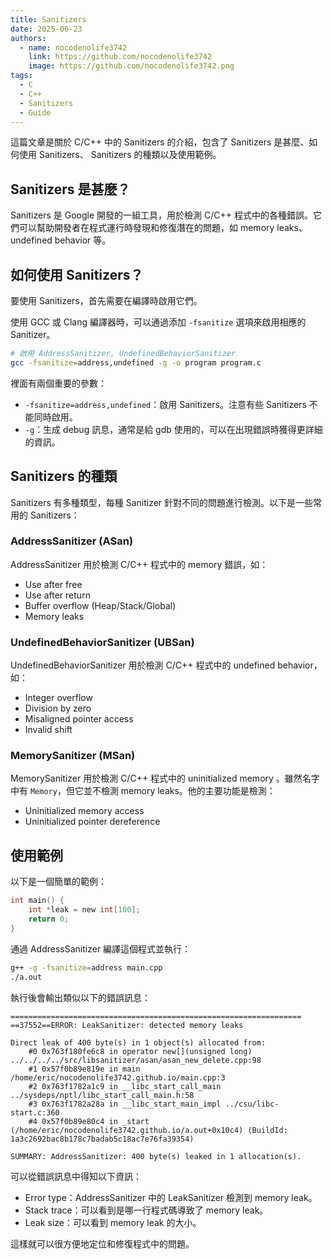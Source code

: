 ```yaml
---
title: Sanitizers
date: 2025-06-23
authors:
  - name: nocodenolife3742
    link: https://github.com/nocodenolife3742
    image: https://github.com/nocodenolife3742.png
tags:
  - C
  - C++
  - Sanitizers
  - Guide
---
```


這篇文章是關於 C/C++ 中的 Sanitizers 的介紹，包含了 Sanitizers 是甚麼、如何使用 Sanitizers、 Sanitizers 的種類以及使用範例。
<!--more-->

## Sanitizers 是甚麼？

Sanitizers 是 Google 開發的一組工具，用於檢測 C/C++ 程式中的各種錯誤。它們可以幫助開發者在程式運行時發現和修復潛在的問題，如 memory leaks、undefined behavior 等。

## 如何使用 Sanitizers？

要使用 Sanitizers，首先需要在編譯時啟用它們。

使用 GCC 或 Clang 編譯器時，可以通過添加 `-fsanitize` 選項來啟用相應的 Sanitizer。
```bash
# 啟用 AddressSanitizer, UndefinedBehaviorSanitizer
gcc -fsanitize=address,undefined -g -o program program.c
```

裡面有兩個重要的參數：
- `-fsanitize=address,undefined`：啟用 Sanitizers。注意有些 Sanitizers 不能同時啟用。
- `-g`：生成 debug 訊息，通常是給 gdb 使用的，可以在出現錯誤時獲得更詳細的資訊。

## Sanitizers 的種類

Sanitizers 有多種類型，每種 Sanitizer 針對不同的問題進行檢測。以下是一些常用的 Sanitizers：

### AddressSanitizer (ASan)
AddressSanitizer 用於檢測 C/C++ 程式中的 memory 錯誤，如：
- Use after free
- Use after return
- Buffer overflow (Heap/Stack/Global)
- Memory leaks

### UndefinedBehaviorSanitizer (UBSan)
UndefinedBehaviorSanitizer 用於檢測 C/C++ 程式中的 undefined behavior，如：
- Integer overflow
- Division by zero
- Misaligned pointer access
- Invalid shift

### MemorySanitizer (MSan)
MemorySanitizer 用於檢測 C/C++ 程式中的 uninitialized memory 。雖然名字中有 `Memory`，但它並不檢測 memory leaks。他的主要功能是檢測：
- Uninitialized memory access
- Uninitialized pointer dereference

## 使用範例
以下是一個簡單的範例：
```c
int main() {
    int *leak = new int[100];
    return 0;
}
```

通過 AddressSanitizer 編譯這個程式並執行：
```bash
g++ -g -fsanitize=address main.cpp
./a.out
```

執行後會輸出類似以下的錯誤訊息：
```text
=================================================================
==37552==ERROR: LeakSanitizer: detected memory leaks

Direct leak of 400 byte(s) in 1 object(s) allocated from:
    #0 0x763f180fe6c8 in operator new[](unsigned long) ../../../../src/libsanitizer/asan/asan_new_delete.cpp:98
    #1 0x57f0b89e819e in main /home/eric/nocodenolife3742.github.io/main.cpp:3
    #2 0x763f1782a1c9 in __libc_start_call_main ../sysdeps/nptl/libc_start_call_main.h:58
    #3 0x763f1782a28a in __libc_start_main_impl ../csu/libc-start.c:360
    #4 0x57f0b89e80c4 in _start (/home/eric/nocodenolife3742.github.io/a.out+0x10c4) (BuildId: 1a3c2692bac8b178c7badab5c18ac7e76fa39354)

SUMMARY: AddressSanitizer: 400 byte(s) leaked in 1 allocation(s).
```

可以從錯誤訊息中得知以下資訊：
- Error type：AddressSanitizer 中的 LeakSanitizer 檢測到 memory leak。
- Stack trace：可以看到是哪一行程式碼導致了 memory leak。
- Leak size：可以看到 memory leak 的大小。

這樣就可以很方便地定位和修復程式中的問題。
